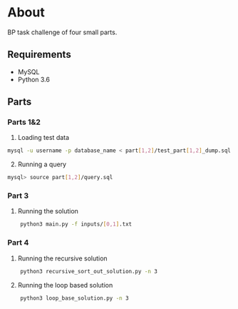 # About 

BP task challenge of four small parts. 

## Requirements
- MySQL
- Python 3.6

## Parts

### Parts 1&2

1. Loading test data
```bash
mysql -u username -p database_name < part[1,2]/test_part[1,2]_dump.sql
```
2. Running a query
```bash
mysql> source part[1,2]/query.sql
```

### Part 3
1. Running the solution
```bash
    python3 main.py -f inputs/[0,1].txt
```

### Part 4
1. Running the recursive solution
```bash
    python3 recursive_sort_out_solution.py -n 3
```
2. Running the loop based solution
```bash
    python3 loop_base_solution.py -n 3
```

